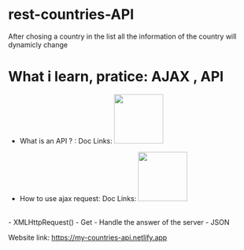 # rest-countries-API

After chosing a country in the list all the information of the country will dynamicly change

# What i learn, pratice: AJAX , API


* What is an API ? :
Doc Links: <a href="https://developer.mozilla.org/en-US/docs/Learn/JavaScript/Client-side_web_APIs/Introduction"><img src="https://upload.wikimedia.org/wikipedia/commons/thumb/9/98/MDN_Web_Docs.svg/1280px-MDN_Web_Docs.svg.png" alt="" width="100px;"></a>


* How to use ajax request:
Doc Links: <a href="https://developer.mozilla.org/fr/docs/Web/Guide/AJAX"><img src="https://upload.wikimedia.org/wikipedia/commons/thumb/9/98/MDN_Web_Docs.svg/1280px-MDN_Web_Docs.svg.png" alt="" width="100px;"></a>
<br>
- XMLHttpRequest()
- Get
- Handle the answer of the server
- JSON


Website link: https://my-countries-api.netlify.app
